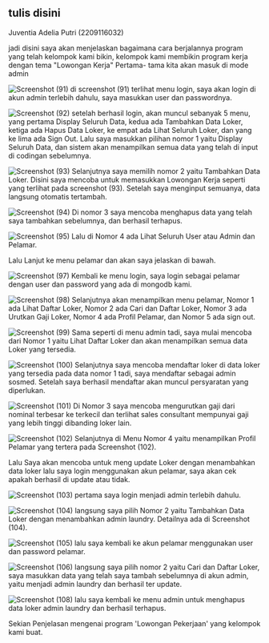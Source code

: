 ## tulis disini
 Juventia Adelia Putri (2209116032)
 
 jadi disini saya akan menjelaskan bagaimana cara berjalannya program yang telah kelompok kami bikin, kelompok kami membikin program kerja dengan tema "Lowongan Kerja"
 Pertama- tama kita akan masuk di mode admin
 
 ![Screenshot (91)](https://user-images.githubusercontent.com/127497778/235276865-37b7922d-0e4d-4ea7-a9f1-a43c0a5480d0.png)
di screenshot (91) terlihat menu login, saya akan login di akun admin terlebih dahulu, saya masukkan user dan passwordnya.

![Screenshot (92)](https://user-images.githubusercontent.com/127497778/235277208-13d3fbe2-91c4-4455-9230-2c7bba628820.png)
setelah berhasil login, akan muncul sebanyak 5 menu, yang pertama Display Seluruh Data, kedua ada Tambahkan Data Loker, ketiga ada Hapus Data Loker, ke empat ada Lihat Seluruh Loker, dan yang ke lima ada Sign Out. Lalu saya masukkan pilihan nomor 1 yaitu Display Seluruh Data, dan sistem akan menampilkan semua data yang telah di input di codingan sebelumnya.

![Screenshot (93)](https://user-images.githubusercontent.com/127497778/235277379-d113bc53-8c62-4b7a-a984-bbeb14c156e9.png)
Selanjutnya saya memilih nomor 2 yaitu Tambahkan Data Loker. Disini saya mencoba untuk memasukkan Lowongan Kerja seperti yang terlihat pada screenshot (93). Setelah saya menginput semuanya, data langsung otomatis tertambah.

![Screenshot (94)](https://user-images.githubusercontent.com/127497778/235277508-36f13f45-5dd0-42b0-9790-7b90ed315875.png)
Di nomor 3 saya mencoba menghapus data yang telah saya tambahkan sebelumnya, dan berhasil terhapus.

![Screenshot (95)](https://user-images.githubusercontent.com/127497778/235277543-dfdb07a9-5d98-4be0-b522-c3839e6cd083.png)
Lalu di Nomor 4 ada Lihat Seluruh User atau Admin dan Pelamar.

Lalu Lanjut ke menu pelamar dan akan saya jelaskan di bawah.

![Screenshot (97)](https://user-images.githubusercontent.com/127497778/235277608-e279ea8c-2e8e-41d4-bfdd-60c5f19c809d.png)
Kembali ke menu login, saya login sebagai pelamar dengan user dan password yang ada di mongodb kami.

![Screenshot (98)](https://user-images.githubusercontent.com/127497778/235277728-0c5ef4e8-db23-42f1-898e-e3ec305af61b.png)
Selanjutnya akan menampilkan menu pelamar, Nomor 1 ada Lihat Daftar Loker, Nomor 2 ada Cari dan Daftar Loker, Nomor 3 ada Urutkan Gaji Loker, Nomor 4 ada Profil Pelamar, dan Nomor 5 ada sign out.

![Screenshot (99)](https://user-images.githubusercontent.com/127497778/235277791-703d408d-bfde-47fd-9c2e-12c05a5fe7df.png)
Sama seperti di menu admin tadi, saya mulai mencoba dari Nomor 1 yaitu Lihat Daftar Loker dan akan menampilkan semua data Loker yang tersedia.

![Screenshot (100)](https://user-images.githubusercontent.com/127497778/235277856-af20f3d6-6989-4e76-b00e-737c8dea0dc9.png)
Selanjutnya saya mencoba mendaftar loker di data loker yang tersedia pada data nomor 1 tadi, saya mendaftar sebagai admin sosmed. Setelah saya berhasil mendaftar akan muncul persyaratan yang diperlukan.

![Screenshot (101)](https://user-images.githubusercontent.com/127497778/235277946-d16de475-9f33-4c42-8232-eb09aa0a4d29.png)
Di Nomor 3 saya mencoba mengurutkan gaji dari nominal terbesar ke terkecil dan terlihat sales consultant mempunyai gaji yang lebih tinggi dibanding loker lain.

![Screenshot (102)](https://user-images.githubusercontent.com/127497778/235278016-69ea0063-af08-4ec1-9b37-91b28a8b2aea.png)
Selanjutnya di Menu Nomor 4 yaitu menampilkan Profil Pelamar yang tertera pada Screenshot (102).

Lalu Saya akan mencoba untuk meng update Loker dengan menambahkan data loker lalu saya login menggunakan akun pelamar, saya akan cek apakah berhasil di update atau tidak.

![Screenshot (103)](https://user-images.githubusercontent.com/127497778/235278146-4a96ef2a-9f23-440c-85c1-e6db68a80f53.png)
pertama saya login menjadi admin terlebih dahulu.

![Screenshot (104)](https://user-images.githubusercontent.com/127497778/235278171-48812868-4b35-4ab6-908d-dc275c9c1ffe.png)
langsung saya pilih Nomor 2 yaitu Tambahkan Data Loker dengan menambahkan admin laundry. Detailnya ada di Screenshot (104).

![Screenshot (105)](https://user-images.githubusercontent.com/127497778/235278203-1252d444-c595-4c48-b1fc-5deabd23237f.png)
lalu saya kembali ke akun pelamar menggunakan user dan password pelamar.

![Screenshot (106)](https://user-images.githubusercontent.com/127497778/235278228-1ced77dd-552a-4c69-af12-398df7601cea.png)
langsung saya pilih nomor 2 yaitu Cari dan Daftar Loker, saya masukkan data yang telah saya tambah sebelumnya di akun admin, yaitu menjadi admin laundry dan berhasil ter update.

![Screenshot (108)](https://user-images.githubusercontent.com/127497778/235278275-db59c136-dfa0-46f4-b8f1-38c7d3c6c682.png)
lalu saya kembali ke menu admin untuk menghapus data loker admin laundry dan berhasil terhapus.

Sekian Penjelasan mengenai program 'Lowongan Pekerjaan' yang kelompok kami buat.
